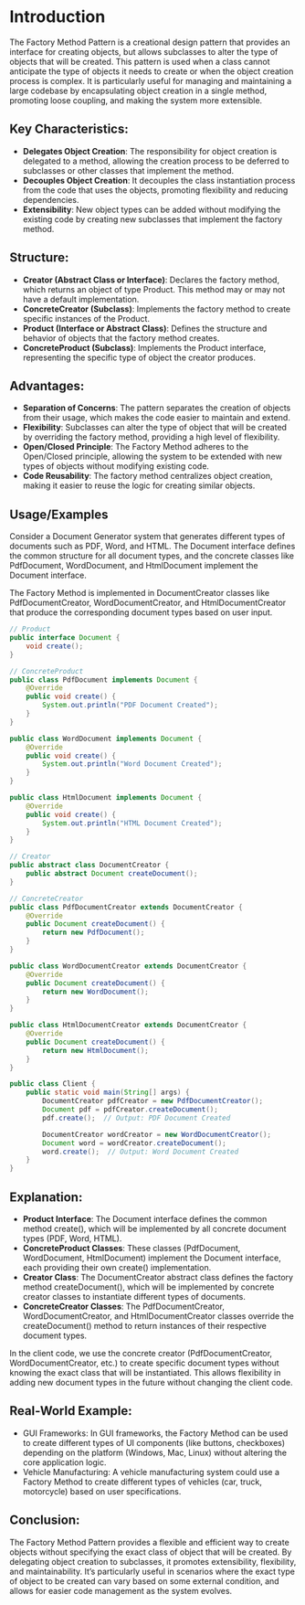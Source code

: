 # Introduction

The Factory Method Pattern is a creational design pattern that provides an interface for creating objects, but allows subclasses to alter the type of objects that will be created. This pattern is used when a class cannot anticipate the type of objects it needs to create or when the object creation process is complex. It is particularly useful for managing and maintaining a large codebase by encapsulating object creation in a single method, promoting loose coupling, and making the system more extensible.

## Key Characteristics:

- **Delegates Object Creation**: The responsibility for object creation is delegated to a method, allowing the creation process to be deferred to subclasses or other classes that implement the method.
- **Decouples Object Creation**: It decouples the class instantiation process from the code that uses the objects, promoting flexibility and reducing dependencies.
- **Extensibility**: New object types can be added without modifying the existing code by creating new subclasses that implement the factory method.

## Structure:

- **Creator (Abstract Class or Interface)**: Declares the factory method, which returns an object of type Product. This method may or may not have a default implementation.
- **ConcreteCreator (Subclass)**: Implements the factory method to create specific instances of the Product.
- **Product (Interface or Abstract Class)**: Defines the structure and behavior of objects that the factory method creates.
- **ConcreteProduct (Subclass)**: Implements the Product interface, representing the specific type of object the creator produces.

## Advantages:

- **Separation of Concerns**: The pattern separates the creation of objects from their usage, which makes the code easier to maintain and extend.
- **Flexibility**: Subclasses can alter the type of object that will be created by overriding the factory method, providing a high level of flexibility.
- **Open/Closed Principle**: The Factory Method adheres to the Open/Closed principle, allowing the system to be extended with new types of objects without modifying existing code.
- **Code Reusability**: The factory method centralizes object creation, making it easier to reuse the logic for creating similar objects.

## Usage/Examples

Consider a Document Generator system that generates different types of documents such as PDF, Word, and HTML. The Document interface defines the common structure for all document types, and the concrete classes like PdfDocument, WordDocument, and HtmlDocument implement the Document interface.

The Factory Method is implemented in DocumentCreator classes like PdfDocumentCreator, WordDocumentCreator, and HtmlDocumentCreator that produce the corresponding document types based on user input.

```java
// Product
public interface Document {
    void create();
}

// ConcreteProduct
public class PdfDocument implements Document {
    @Override
    public void create() {
        System.out.println("PDF Document Created");
    }
}

public class WordDocument implements Document {
    @Override
    public void create() {
        System.out.println("Word Document Created");
    }
}

public class HtmlDocument implements Document {
    @Override
    public void create() {
        System.out.println("HTML Document Created");
    }
}

// Creator
public abstract class DocumentCreator {
    public abstract Document createDocument();
}

// ConcreteCreator
public class PdfDocumentCreator extends DocumentCreator {
    @Override
    public Document createDocument() {
        return new PdfDocument();
    }
}

public class WordDocumentCreator extends DocumentCreator {
    @Override
    public Document createDocument() {
        return new WordDocument();
    }
}

public class HtmlDocumentCreator extends DocumentCreator {
    @Override
    public Document createDocument() {
        return new HtmlDocument();
    }
}

public class Client {
    public static void main(String[] args) {
        DocumentCreator pdfCreator = new PdfDocumentCreator();
        Document pdf = pdfCreator.createDocument();
        pdf.create();  // Output: PDF Document Created

        DocumentCreator wordCreator = new WordDocumentCreator();
        Document word = wordCreator.createDocument();
        word.create();  // Output: Word Document Created
    }
}
```

## Explanation:

- **Product Interface**: The Document interface defines the common method create(), which will be implemented by all concrete document types (PDF, Word, HTML).
- **ConcreteProduct Classes**: These classes (PdfDocument, WordDocument, HtmlDocument) implement the Document interface, each providing their own create() implementation.
- **Creator Class**: The DocumentCreator abstract class defines the factory method createDocument(), which will be implemented by concrete creator classes to instantiate different types of documents.
- **ConcreteCreator Classes**: The PdfDocumentCreator, WordDocumentCreator, and HtmlDocumentCreator classes override the createDocument() method to return instances of their respective document types.

In the client code, we use the concrete creator (PdfDocumentCreator, WordDocumentCreator, etc.) to create specific document types without knowing the exact class that will be instantiated. This allows flexibility in adding new document types in the future without changing the client code.

## Real-World Example:

- GUI Frameworks: In GUI frameworks, the Factory Method can be used to create different types of UI components (like buttons, checkboxes) depending on the platform (Windows, Mac, Linux) without altering the core application logic.
- Vehicle Manufacturing: A vehicle manufacturing system could use a Factory Method to create different types of vehicles (car, truck, motorcycle) based on user specifications.

## Conclusion:

The Factory Method Pattern provides a flexible and efficient way to create objects without specifying the exact class of object that will be created. By delegating object creation to subclasses, it promotes extensibility, flexibility, and maintainability. It’s particularly useful in scenarios where the exact type of object to be created can vary based on some external condition, and allows for easier code management as the system evolves.
